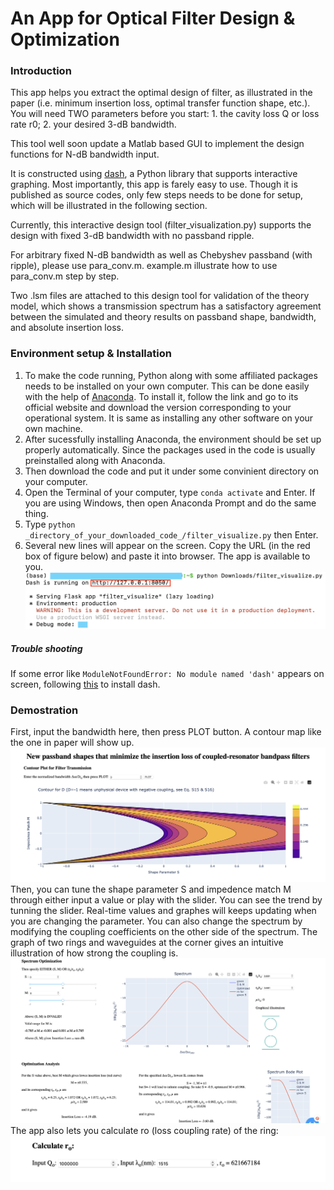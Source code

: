 # An App for Optical Filter Design & Optimization
### Introduction
This app helps you extract the optimal design of filter, as illustrated in the paper (i.e. minimum insertion loss, optimal transfer function shape, etc.).  You will need TWO parameters before you start: 1. the cavity loss Q or loss rate r0; 2. your desired 3-dB bandwidth.

This tool well soon update a Matlab based GUI to implement the design functions for N-dB bandwidth input.

It is constructed using [dash](https://dash.plotly.com), a Python library that supports interactive graphing. Most importantly, this app is farely easy to use. Though it is published as source codes, only few steps needs to be done for setup, which will be illustrated in the following section.

Currently, this interactive design tool (filter_visualization.py) supports the design with fixed 3-dB bandwidth with no passband ripple.

 For arbitrary fixed N-dB bandwidth as well as Chebyshev passband (with ripple), please use para_conv.m. example.m illustrate how to use para_conv.m step by step.

Two .lsm files are attached to this design tool for validation of the theory model, which shows a transmission spectrum has a satisfactory agreement between the simulated and theory results on passband shape, bandwidth, and absolute insertion loss.

### Environment setup & Installation
1. To make the code running, Python along with some affiliated packages needs to be installed on your own computer. This can be done easily with the help of [Anaconda](https://www.anaconda.com). To install it, follow the link and go to its official website and download the version corresponding to your operational system. It is same as installing any other software on your own machine.  
2. After sucessfully installing Anaconda, the environment should be set up properly automatically. Since the packages used in the code is usually preinstalled along with Anaconda.  
3. Then download the code and put it under some convinient directory on your computer.  
4. Open the Terminal of your computer, type `conda activate` and Enter. If you are using Windows, then open Anaconda Prompt and do the same thing.  
5. Type `python _directory_of_your_downloaded_code_/filter_visualize.py` then Enter.  
6. Several new lines will appear on the screen. Copy the URL (in the red box of figure below) and paste it into browser. The app is available to you. ![illustration1](https://github.com/Xinchang233/Dual-Ring-Filter-Calculator/blob/main/illustration1.png)  
##### Trouble shooting
If some error like `ModuleNotFoundError: No module named 'dash'` appears on screen, following [this](https://dash.plotly.com/installation) to install dash.
### Demostration
First, input the bandwidth here, then press PLOT button. A contour map like the one in paper will show up. ![dm1](https://github.com/Xinchang233/Dual-Ring-Filter-Calculator/blob/main/demo1.png)  
Then, you can tune the shape parameter S and impedence match M through either input a value or play with the slider. You can see the trend by tunning the slider. Real-time values and graphes will keeps updating when you are changing the parameter. You can also change the spectrum by modifying the coupling coefficients on the other side of the spectrum. The graph of two rings and waveguides at the corner gives an intuitive illustration of how strong the coupling is.![dm2](https://github.com/Xinchang233/Dual-Ring-Filter-Calculator/blob/main/demo2.png)  
The app also lets you calculate ro (loss coupling rate) of the ring:![dm3](https://github.com/Xinchang233/Dual-Ring-Filter-Calculator/blob/main/demo3.png)  
